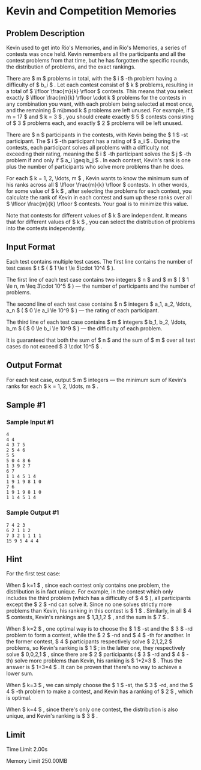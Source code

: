 # Kevin and Competition Memories

## Problem Description

Kevin used to get into Rio's Memories, and in Rio's Memories, a series of contests was once held. Kevin remembers all the participants and all the contest problems from that time, but he has forgotten the specific rounds, the distribution of problems, and the exact rankings.

There are $  m  $ problems in total, with the $  i  $ -th problem having a difficulty of $  b_i  $ . Let each contest consist of $  k  $ problems, resulting in a total of $  \lfloor \frac{m}{k} \rfloor  $ contests. This means that you select exactly $  \lfloor \frac{m}{k} \rfloor \cdot k  $ problems for the contests in any combination you want, with each problem being selected at most once, and the remaining $ m\bmod k $ problems are left unused. For example, if $ m = 17 $ and $ k = 3 $ , you should create exactly $ 5 $ contests consisting of $ 3 $ problems each, and exactly $ 2 $ problems will be left unused.

There are $  n  $ participants in the contests, with Kevin being the $ 1 $ -st participant. The $  i  $ -th participant has a rating of $  a_i  $ . During the contests, each participant solves all problems with a difficulty not exceeding their rating, meaning the $  i  $ -th participant solves the $  j  $ -th problem if and only if $  a_i \geq b_j  $ . In each contest, Kevin's rank is one plus the number of participants who solve more problems than he does.

For each $  k = 1, 2, \ldots, m  $ , Kevin wants to know the minimum sum of his ranks across all $  \lfloor \frac{m}{k} \rfloor  $ contests. In other words, for some value of $ k $ , after selecting the problems for each contest, you calculate the rank of Kevin in each contest and sum up these ranks over all $  \lfloor \frac{m}{k} \rfloor  $ contests. Your goal is to minimize this value.

Note that contests for different values of $ k $ are independent. It means that for different values of $ k $ , you can select the distribution of problems into the contests independently.

## Input Format

Each test contains multiple test cases. The first line contains the number of test cases $  t  $ ( $  1 \le t \le 5\cdot 10^4  $ ).

The first line of each test case contains two integers $  n  $ and $  m  $ ( $  1 \le n, m \leq 3\cdot 10^5  $ ) — the number of participants and the number of problems.

The second line of each test case contains $  n  $ integers $  a_1, a_2, \ldots, a_n  $ ( $  0 \le a_i \le 10^9  $ ) — the rating of each participant.

The third line of each test case contains $  m  $ integers $  b_1, b_2, \ldots, b_m  $ ( $  0 \le b_i \le 10^9  $ ) — the difficulty of each problem.

It is guaranteed that both the sum of $  n  $ and the sum of $  m  $ over all test cases do not exceed $  3 \cdot 10^5  $ .

## Output Format

For each test case, output $ m $ integers — the minimum sum of Kevin's ranks for each $  k = 1, 2, \ldots, m $ .

## Sample #1

### Sample Input #1

```
4
4 4
4 3 7 5
2 5 4 6
5 5
5 0 4 8 6
1 3 9 2 7
6 7
1 1 4 5 1 4
1 9 1 9 8 1 0
7 6
1 9 1 9 8 1 0
1 1 4 5 1 4
```

### Sample Output #1

```
7 4 2 3
6 2 1 1 2
7 3 2 1 1 1 1
15 9 5 4 4 4
```

## Hint

For the first test case:

When $ k=1 $ , since each contest only contains one problem, the distribution is in fact unique. For example, in the contest which only includes the third problem (which has a difficulty of $ 4 $ ), all participants except the $ 2 $ -nd can solve it. Since no one solves strictly more problems than Kevin, his ranking in this contest is $ 1 $ . Similarly, in all $ 4 $ contests, Kevin's rankings are $ 1,3,1,2 $ , and the sum is $ 7 $ .

When $ k=2 $ , one optimal way is to choose the $ 1 $ -st and the $ 3 $ -rd problem to form a contest, while the $ 2 $ -nd and $ 4 $ -th for another. In the former contest, $ 4 $ participants respectively solve $ 2,1,2,2 $ problems, so Kevin's ranking is $ 1 $ ; in the latter one, they respectively solve $ 0,0,2,1 $ , since there are $ 2 $ participants ( $ 3 $ -rd and $ 4 $ -th) solve more problems than Kevin, his ranking is $ 1+2=3 $ . Thus the answer is $ 1+3=4 $ . It can be proven that there's no way to achieve a lower sum.

When $ k=3 $ , we can simply choose the $ 1 $ -st, the $ 3 $ -rd, and the $ 4 $ -th problem to make a contest, and Kevin has a ranking of $ 2 $ , which is optimal.

When $ k=4 $ , since there's only one contest, the distribution is also unique, and Kevin's ranking is $ 3 $ .

## Limit



Time Limit
2.00s

Memory Limit
250.00MB